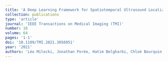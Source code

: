 ```yaml
---
title: 'A Deep Learning Framework for Spatiotemporal Ultrasound Localization Microscopy'
collection: publications
type: 'article'
journal: 'IEEE Transactions on Medical Imaging (TMI)'
number: 10
volume: 64
pages: '1-1'
doi: '10.1109/TMI.2021.3056951'
year: '2021'
authors: 'Léo Milecki, Jonathan Porée, Hatim Belgharbi, Chloé Bourquin, Rafat Damseh, Patrick Delafontaine-Martel, Frédéric Lesage, Maxime Gasse, Jean Provost'
---
```


